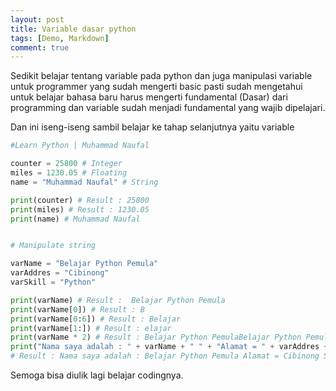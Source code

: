 ```yaml
---
layout: post
title: Variable dasar python
tags: [Demo, Markdown]
comment: true
---
```


Sedikit belajar tentang variable pada python dan juga manipulasi variable
untuk programmer yang sudah mengerti basic pasti sudah mengetahui untuk belajar bahasa baru
harus mengerti fundamental (Dasar) dari programming dan variable sudah menjadi fundamental yang
wajib dipelajari.

Dan ini iseng-iseng sambil belajar ke tahap selanjutnya yaitu variable

```python
#Learn Python | Muhammad Naufal

counter = 25800 # Integer
miles = 1230.05 # Floating
name = "Muhammad Naufal" # String	

print(counter) # Result : 25800
print(miles) # Result : 1230.05
print(name) # Muhammad Naufal


# Manipulate string

varName = "Belajar Python Pemula"
varAddres = "Cibinong"
varSkill = "Python"

print(varName) # Result :  Belajar Python Pemula
print(varName[0]) # Result : B
print(varName[0:6]) # Result : Belajar
print(varName[1:]) # Result : elajar
print(varName * 2) # Result : Belajar Python PemulaBelajar Python Pemula
print("Nama saya adalah : " + varName + " " + "Alamat = " + varAddres + " " + "Skill = " + varSkill)
# Result : Nama saya adalah : Belajar Python Pemula Alamat = Cibinong Skill = Python
```

Semoga bisa diulik lagi belajar codingnya.

